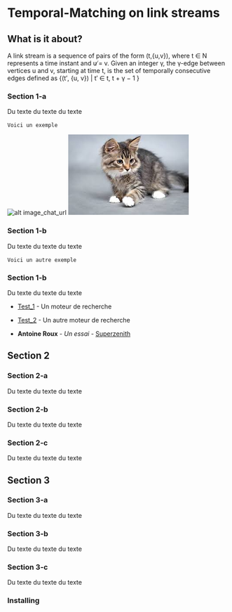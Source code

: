 # Temporal-Matching on link streams

## What is it about?

A link stream is a sequence of pairs of the form (t,{u,v}), where t ∈ N represents a time instant and u ̸= v. Given an integer γ, the γ-edge between vertices u and v, starting at time t, is the set of temporally consecutive edges defined as {(t′, {u, v}) | t′ ∈  t, t + γ − 1 }

### Section 1-a

Du texte du texte du texte

```
Voici un exemple
```

![alt image_chat_url](https://i2.wp.com/beebom.com/wp-content/uploads/2016/01/Reverse-Image-Search-Engines-Apps-And-Its-Uses-2016.jpg?w=640&ssl=1)
![alt image_chat_local](/chat.jpeg)

### Section 1-b

Du texte du texte du texte

```
Voici un autre exemple
```

### Section 1-b

Du texte du texte du texte

* [Test_1](http://google.com) - Un moteur de recherche
* [Test_2](https://maven.apache.org/) - Un autre moteur de recherche

* **Antoine Roux** - *Un essai* - [Superzenith](http://superzenith.com)

## Section 2

### Section 2-a

Du texte du texte du texte

### Section 2-b

Du texte du texte du texte

### Section 2-c

Du texte du texte du texte

## Section 3

### Section 3-a

Du texte du texte du texte

### Section 3-b

Du texte du texte du texte

### Section 3-c

Du texte du texte du texte

### Installing

